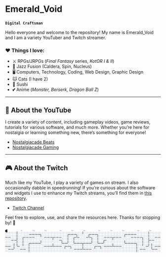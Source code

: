 # Emerald_Void

**`Digital Craftsman`**

Hello everyone and welcome to the repository! My name is Emerald_Void and I am a variety YouTuber and Twitch streamer. 

### ❤️ Things I love:

- ⚔️ RPGs/JRPGs (*Final Fantasy* series, *KotOR I & II*)
- 🎷 Jazz Fusion (Caldera, Spin, Nucleus)
- 🖥️ Computers, Technology, Coding, Web Design, Graphic Design
- 🐱 Cats (I have 2)
- 🍣 Sushi
- 💕 Anime (*Monster, Berserk, Dragon Ball Z*)


---

## 🎥 About the YouTube  
I create a variety of content, including gameplay videos, game reviews, tutorials for various software, and much more. Whether you’re here for nostalgia or learning something new, there’s something for everyone!  

- [Nostalgiacade Beats](https://www.youtube.com/channel/UCDPWZIa6af90b7l3RUScLQA)  
- [Nostalgiacade Gaming](https://www.youtube.com/@nostalgiacade)  

---

## 🎮 About the Twitch  
Much like my YouTube, I play a variety of games on stream. I also occasionally dabble in speedrunning! If you’re curious about the software and widgets I use to enhance my Twitch streams, you’ll find them in [this repository](https://emeraldvoid.github.io/stream-stuff/).  

- [Twitch Channel](https://www.twitch.tv/emerald_void)  

Feel free to explore, use, and share the resources here. Thanks for stopping by! 🎉

<picture>
  <source media="(prefers-color-scheme: dark)" srcset="https://raw.githubusercontent.com/EmeraldVoid/EmeraldVoid/output/pacman-contribution-graph-dark.svg">
  <source media="(prefers-color-scheme: light)" srcset="https://raw.githubusercontent.com/EmeraldVoid/EmeraldVoid/output/pacman-contribution-graph.svg">
  <img alt="pacman contribution graph" src="https://raw.githubusercontent.com/EmeraldVoid/EmeraldVoid/output/pacman-contribution-graph.svg">
</picture>

